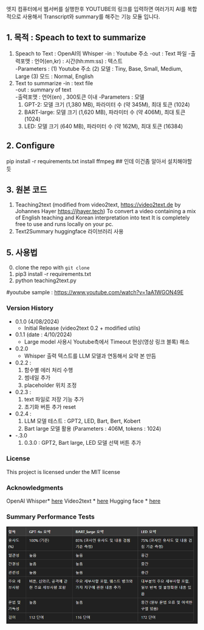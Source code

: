 엣지 컴퓨터에서 웹서버를 실행한후 YOUTUBE의 링크를 입력하면 
여러가지 AI를 복합적으로 사용해서 Transcript와 summary를 해주는 기능 모듈 입니다. 


## 1. 목적 : Speach to text to summarize
  1) Speach to Text : OpenAI의 Whisper 
       -in : Youtube 주소 
       -out : Text 파일 
       -출력포맷 : 언어(en,kr) : 시간(hh:mm:ss) : 텍스트  
      -Parameters :
        (1) Youtube 주소 
        (2) 모델 : Tiny, Base, Small, Medium, Large 
        (3) 모드 : Normal, English 
  2) Text to summarize 
       -in : text file  
       -out : summary of text  
       -출력포맷 : 언어(en) , 300토큰 이내 
      -Parameters : 모델 
        1) GPT-2: 모델 크기 (1,380 MB), 파라미터 수 (약 345M), 최대 토큰 (1024) 
        2) BART-large: 모델 크기 (1,620 MB), 파라미터 수 (약 406M), 최대 토큰 (1024) 
        3) LED: 모델 크기 (640 MB), 파라미터 수 (약 162M), 최대 토큰 (16384)
       
## 2. Configure

pip install -r requirements.txt
install ffmpeg ## 인데 이건좀 알아서 설치해야할 듯


## 3. 원본 코드 
 1) Teaching2text
  (modified from video2text, https://video2text.de by Johannes Hayer https://jhayer.tech)
  To convert a video containing a mix of English teaching and Korean interpretation into text
  It is completely free to use and runs locally on your pc.
 2) Text2Summary
   huggingface 라이브러리 사용

## 5. 사용법
0. clone the repo with `git clone`
1. pip3 install -r requirements.txt
2. python teaching2text.py

#youtube sample : https://www.youtube.com/watch?v=1aA1WGON49E


### Version History

- 0.1.0 (4/08/2024)
  - Initial Release (video2text 0.2 + modified utils)
- 0.1.1 (date : 4/10/2024)
  - Large model 사용시 Youtube측에서 Timeout 현상(영상 링크 블록) 해소 
- 0.2.0
  - Whisper 출력 텍스트를 LLM 모델과 연동해서 요약 본 만듬  
- 0.2.2 : 
    1. 함수별 에러 처리 수행 
    2. 썸네일 추가 
    3. placeholder 위치 조정 
- 0.2.3 : 
    1. text 파일로 저장 기능 추가 
    2. 초기화 버튼 추가 reset 
- 0.2.4 : 
    1. LLM 모델 테스트 : GPT2, LED, Bart, Bert, Kobert 
    1. Bart large 모델 활용 (Parameters : 406M, tokens : 1024)
- -.3.0
    1. 0.3.0 : GPT2, Bart large, LED 모델 선택 버튼 추가 

### License

This project is licensed under the MIT license

### Acknowledgments
OpenAI Whisper\* [here](https://github.com/openai/whisper)
Video2text \* [here](https://github.com/XamHans/video-2-text.git)
Hugging face \* [here](https://huggingface.co/facebook/bart-large-cnn)


### Summary Performance Tests 
![alt text](image.png)

